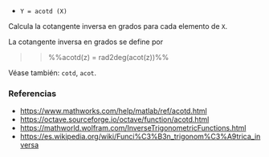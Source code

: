 - `Y = acotd (X)`

Calcula la cotangente inversa en grados para cada elemento de `X`.

La cotangente inversa en grados se define por

> > %%acotd(z) = rad2deg(acot(z))%%

Véase también: `cotd`, `acot`.

### Referencias

- https://www.mathworks.com/help/matlab/ref/acotd.html
- https://octave.sourceforge.io/octave/function/acotd.html
- https://mathworld.wolfram.com/InverseTrigonometricFunctions.html
- https://es.wikipedia.org/wiki/Funci%C3%B3n_trigonom%C3%A9trica_inversa
